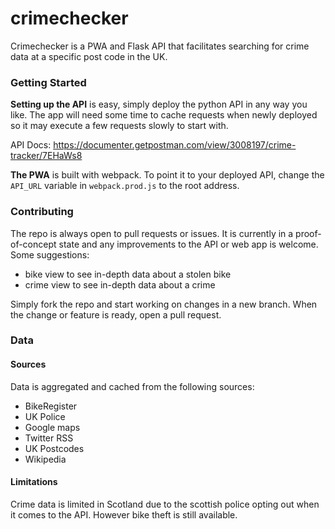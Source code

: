 # crimechecker

Crimechecker is a PWA and Flask API that facilitates searching for crime data
at a specific post code in the UK.

### Getting Started

**Setting up the API** is easy, simply deploy the python API in any way you like. The app
will need some time to cache requests when newly deployed so it may execute
a few requests slowly to start with.

API Docs: https://documenter.getpostman.com/view/3008197/crime-tracker/7EHaWs8

**The PWA** is built with webpack. To point it to your deployed API, change the `API_URL`
variable in `webpack.prod.js` to the root address.

### Contributing

The repo is always open to pull requests or issues. It is currently in a proof-of-concept
state and any improvements to the API or web app is welcome. Some suggestions:

- bike view to see in-depth data about a stolen bike
- crime view to see in-depth data about a crime

Simply fork the repo and start working on changes in a new branch. When the change or
feature is ready, open a pull request.

### Data

#### Sources

Data is aggregated and cached from the following sources:

- BikeRegister
- UK Police
- Google maps
- Twitter RSS
- UK Postcodes
- Wikipedia

#### Limitations

Crime data is limited in Scotland due to the scottish police opting
out when it comes to the API. However bike theft is still available.